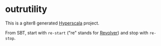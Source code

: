 # outrutility

This is a giter8 generated [Hyperscala][hyperscala] project.

From SBT, start with `re-start` ("re" stands for [Revolver][revolver]) and stop with `re-stop`.

[hyperscala]: http://www.hyperscala.org
[revolver]: https://github.com/spray/sbt-revolver

